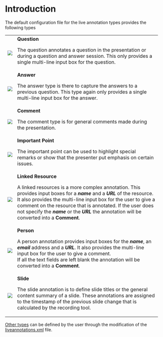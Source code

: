 # Introduction #
The default configuration file for the live annotation types provides the following types
<table>
<tr><td><img src='http://crew.googlecode.com/svn/wiki/images/LiveAnnotations/types/question.png' /></td><td><b>Question</b>

The question annotates a question in the presentation or during a question and answer session. This only provides a single multi-line input box for the question.</td></tr>
<tr><td><img src='http://crew.googlecode.com/svn/wiki/images/LiveAnnotations/types/answer.png' /> </td><td> <b>Answer</b>

The answer type is there to capture the answers to a previous question. This type again only provides a single multi-line input box for the answer.</td></tr>
<tr><td> <img src='http://crew.googlecode.com/svn/wiki/images/LiveAnnotations/types/comment.png' /> </td><td> <b>Comment</b>

The comment type is for general comments made during the presentation.<br>
</td></tr>
<tr><td><img src='http://crew.googlecode.com/svn/wiki/images/LiveAnnotations/types/important.png' /> </td><td><b>Important Point</b>

The important point can be used to highlight special remarks or show that the presenter put emphasis on certain issues.<br>
</td></tr>
<tr><td><img src='http://crew.googlecode.com/svn/wiki/images/LiveAnnotations/types/link.png' /> </td><td><b>Linked Resource</b>

A linked resources is a more complex annotation. This provides input boxes for a <b><i>name</i></b> and a <b><i>URL</i></b> of the resource. It also provides the multi-line input box for the user to give a comment on the resource that is annotated. If the user does not specify the <b><i>name</i></b> or the <b><i>URL</i></b> the annotation will be converted into a <b>Comment</b>.<br>
</td></tr>
<tr><td><img src='http://crew.googlecode.com/svn/wiki/images/LiveAnnotations/types/person.png' /> </td><td><b>Person</b>

A person annotation provides input boxes for the <b><i>name</i></b>, an <b><i>email</i></b> address and a <b><i>URL</i></b>. It also provides the multi-line input box for the user to give a comment.<br>
If all the text fields are left blank the annotation will be converted into a <b>Comment</b>.<br>
</td></tr>
<tr><td><img src='http://crew.googlecode.com/svn/wiki/images/LiveAnnotations/types/slide.png' /> </td><td> <b>Slide</b>

The slide annotation is to define slide titles or the general content summary of a slide. These annotations are assigned to the timestamp of the previous slide change that is calculated by the recording tool.<br>
</td></tr></table>

[Other types](DefiningLiveAnnotationTypes.md) can be defined by the user through the modification of the [liveannotations.xml](LiveAnnotationsXML.md) file.